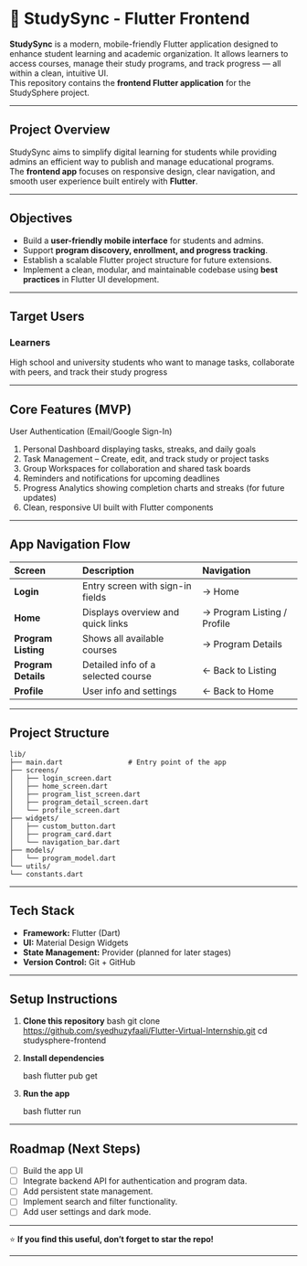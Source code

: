 # 📘 StudySync - Flutter Frontend

**StudySync** is a modern, mobile-friendly Flutter application designed to enhance student learning and academic organization. It allows learners to access courses, manage their study programs, and track progress — all within a clean, intuitive UI.  
This repository contains the **frontend Flutter application** for the StudySphere project.

---

## Project Overview

StudySync aims to simplify digital learning for students while providing admins an efficient way to publish and manage educational programs.  
The **frontend app** focuses on responsive design, clear navigation, and smooth user experience built entirely with **Flutter**.

---

## Objectives

- Build a **user-friendly mobile interface** for students and admins.  
- Support **program discovery, enrollment, and progress tracking**.  
- Establish a scalable Flutter project structure for future extensions.  
- Implement a clean, modular, and maintainable codebase using **best practices** in Flutter UI development.

---

## Target Users

### Learners
High school and university students who want to manage tasks, collaborate with peers, and track their study progress

---

## Core Features (MVP)

User Authentication (Email/Google Sign-In)
1.  Personal Dashboard displaying tasks, streaks, and daily goals
2.  Task Management – Create, edit, and track study or project tasks
3.  Group Workspaces for collaboration and shared task boards
4.  Reminders and notifications for upcoming deadlines
5.  Progress Analytics showing completion charts and streaks (for future updates)
6.  Clean, responsive UI built with Flutter components


---

## App Navigation Flow

| Screen | Description | Navigation |
|:-------|:-------------|:------------|
| **Login** | Entry screen with sign-in fields | → Home |
| **Home** | Displays overview and quick links | → Program Listing / Profile |
| **Program Listing** | Shows all available courses | → Program Details |
| **Program Details** | Detailed info of a selected course | ← Back to Listing |
| **Profile** | User info and settings | ← Back to Home |

---

## Project Structure


```
lib/
├── main.dart                # Entry point of the app
├── screens/
│   ├── login_screen.dart
│   ├── home_screen.dart
│   ├── program_list_screen.dart
│   ├── program_detail_screen.dart
│   └── profile_screen.dart
├── widgets/
│   ├── custom_button.dart
│   ├── program_card.dart
│   └── navigation_bar.dart
├── models/
│   └── program_model.dart
└── utils/
└── constants.dart
```


---

## Tech Stack

- **Framework:** Flutter (Dart)
- **UI:** Material Design Widgets
- **State Management:** Provider (planned for later stages)
- **Version Control:** Git + GitHub

---

## Setup Instructions

1. **Clone this repository**
   bash
   git clone https://github.com/syedhuzyfaali/Flutter-Virtual-Internship.git
   cd studysphere-frontend


2. **Install dependencies**

   bash
   flutter pub get
   

3. **Run the app**

   bash
   flutter run
   

---




##  Roadmap (Next Steps)
* [ ] Build the app UI
* [ ] Integrate backend API for authentication and program data.
* [ ] Add persistent state management.
* [ ] Implement search and filter functionality.
* [ ] Add user settings and dark mode.

---


⭐ **If you find this useful, don’t forget to star the repo!**



---

